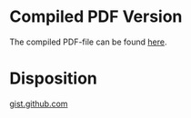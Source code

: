 # Compiled PDF Version
The compiled PDF-file can be found [here](https://github.com/MrToWy/Bachelorarbeit/releases).

# Disposition
[gist.github.com](https://gist.github.com/MrToWy/c82735ce5c1b1e54b6d018e4c65c884d)


